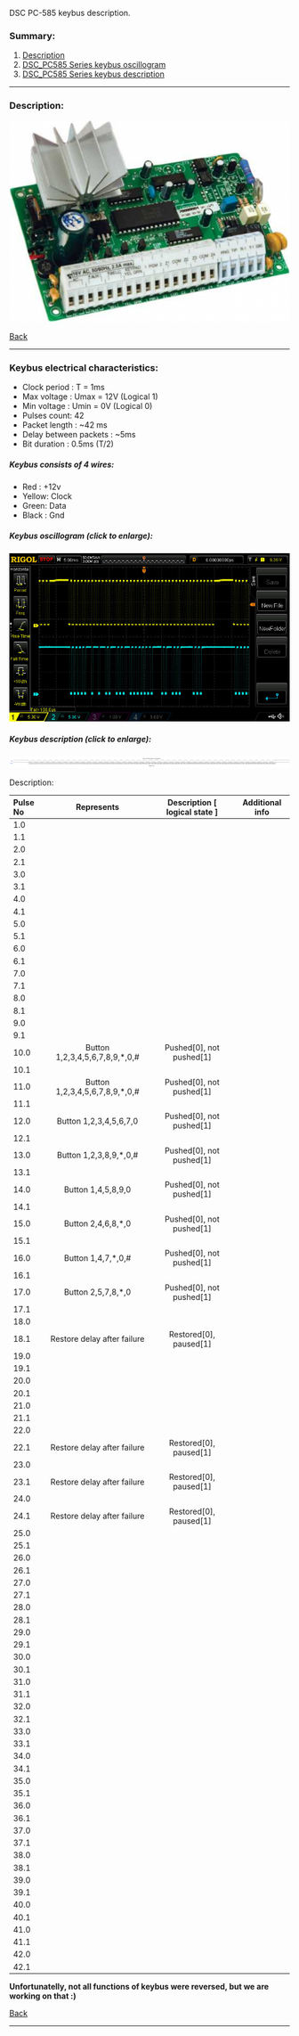 DSC PC-585 keybus description.

### Summary:

1. [Description](#description)
2. [DSC_PC585 Series keybus oscillogram](#oscillogram)
3. [DSC_PC585 Series keybus description](#keybus)
------------------------------------------------------------------------------------------------------------------
### Description:

![Panel](.docs/panels_photos/PC585.jpg) <!-- .element height="50%" width="50%" -->

[Back](#summary)

------------------------------------------------------------------------------------------------------------------
### Keybus electrical characteristics:

- Clock period : T = 1ms
- Max voltage : Umax = 12V (Logical 1)
- Min voltage : Umin = 0V (Logical 0)
- Pulses count: 42
- Packet length : ~42 ms
- Delay between packets : ~5ms
- Bit duration : 0.5ms (T/2)

##### Keybus consists of 4 wires:

- Red : +12v
- Yellow: Clock
- Green: Data
- Black : Gnd

##### Keybus oscillogram (click to enlarge):

![Oscillogram](.docs/oscilloscope_photos/dsc585_oscillogram.jpg) <!-- .element height="50%" width="50%" -->

##### Keybus description (click to enlarge):

![Keybus](.docs/dsc585_oscillogram.png) <!-- .element height="50%" width="50%" -->

Description:

| Pulse No | Represents | Description [ logical state ] | Additional info |
|:--------------|:----------------:|:----------------:|:----------------:|
|1.0| | | |
|1.1| | | |
|2.0| | | |
|2.1| | | |
|3.0| | | |
|3.1| | | |
|4.0| | | |
|4.1| | | |
|5.0| | | |
|5.1| | | |
|6.0| | | |
|6.1| | | |
|7.0| | | |
|7.1| | | |
|8.0| | | |
|8.1| | | |
|9.0| | | |
|9.1| | | |
|10.0|Button 1,2,3,4,5,6,7,8,9,*,0,#|Pushed[0], not pushed[1]| |
|10.1| | | |
|11.0|Button 1,2,3,4,5,6,7,8,9,*,0,#|Pushed[0], not pushed[1]| |
|11.1| | | |
|12.0|Button 1,2,3,4,5,6,7,0|Pushed[0], not pushed[1]| |
|12.1| | | |
|13.0|Button 1,2,3,8,9,*,0,#|Pushed[0], not pushed[1]| |
|13.1| | | |
|14.0|Button 1,4,5,8,9,0|Pushed[0], not pushed[1]| |
|14.1| | | |
|15.0|Button 2,4,6,8,*,0|Pushed[0], not pushed[1]| |
|15.1| | | |
|16.0|Button 1,4,7,*,0,#|Pushed[0], not pushed[1]| |
|16.1| | | |
|17.0|Button 2,5,7,8,*,0|Pushed[0], not pushed[1]| |
|17.1| | | |
|18.0| | | |
|18.1|Restore delay after failure|Restored[0], paused[1]| |
|19.0| | | |
|19.1| | | |
|20.0| | | |
|20.1| | | |
|21.0| | | |
|21.1| | | |
|22.0| | | |
|22.1|Restore delay after failure|Restored[0], paused[1]| |
|23.0| | | |
|23.1|Restore delay after failure|Restored[0], paused[1]| |
|24.0| | | |
|24.1|Restore delay after failure|Restored[0], paused[1]| |
|25.0| | | |
|25.1| | | |
|26.0| | | |
|26.1| | | |
|27.0| | | |
|27.1| | | |
|28.0| | | |
|28.1| | | |
|29.0| | | |
|29.1| | | |
|30.0| | | |
|30.1| | | |
|31.0| | | |
|31.1| | | |
|32.0| | | |
|32.1| | | |
|33.0| | | |
|33.1| | | |
|34.0| | | |
|34.1| | | |
|35.0| | | |
|35.1| | | |
|36.0| | | |
|36.1| | | |
|37.0| | | |
|37.1| | | |
|38.0| | | |
|38.1| | | |
|39.0| | | |
|39.1| | | |
|40.0| | | |
|40.1| | | |
|41.0| | | |
|41.1| | | |
|42.0| | | |
|42.1| | | |

**Unfortunatelly, not all functions of keybus were reversed, but we are working on that :)**


[Back](#summary)

------------------------------------------------------------------------------------------------------------------

